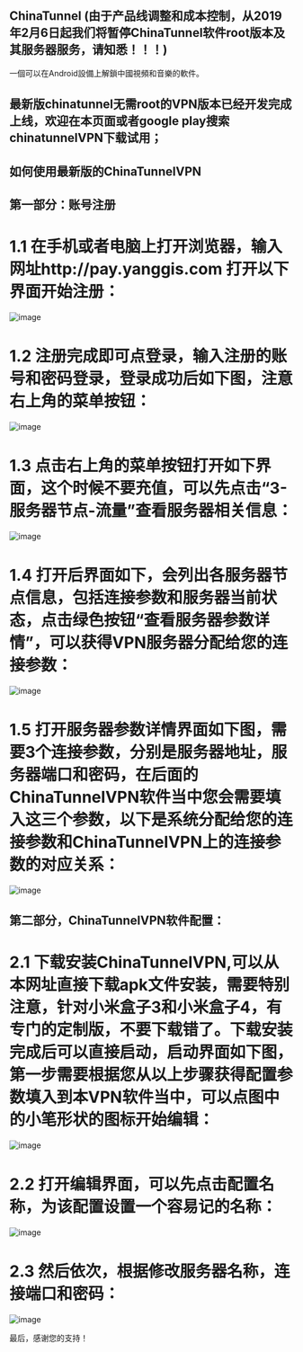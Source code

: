 ## ChinaTunnel (由于产品线调整和成本控制，从2019年2月6日起我们将暂停ChinaTunnel软件root版本及其服务器服务，请知悉！！！)

一個可以在Android設備上解鎖中國視頻和音樂的軟件。

## 最新版chinatunnel无需root的VPN版本已经开发完成上线，欢迎在本页面或者google play搜索chinatunnelVPN下载试用；


## 如何使用最新版的ChinaTunnelVPN
## 第一部分：账号注册
# 1.1 在手机或者电脑上打开浏览器，输入网址http://pay.yanggis.com   打开以下界面开始注册：
![image](https://raw.githubusercontent.com/yanggis/ChinaTunnel/master/img/0.jpg)

# 1.2 注册完成即可点登录，输入注册的账号和密码登录，登录成功后如下图，注意右上角的菜单按钮：
![image](https://raw.githubusercontent.com/yanggis/ChinaTunnel/master/img/01.jpg)

# 1.3 点击右上角的菜单按钮打开如下界面，这个时候不要充值，可以先点击“3-服务器节点-流量”查看服务器相关信息：
![image](https://raw.githubusercontent.com/yanggis/ChinaTunnel/master/img/02.jpg)

# 1.4 打开后界面如下，会列出各服务器节点信息，包括连接参数和服务器当前状态，点击绿色按钮“查看服务器参数详情”，可以获得VPN服务器分配给您的连接参数：
![image](https://raw.githubusercontent.com/yanggis/ChinaTunnel/master/img/03.jpg)

# 1.5 打开服务器参数详情界面如下图，需要3个连接参数，分别是服务器地址，服务器端口和密码，在后面的ChinaTunnelVPN软件当中您会需要填入这三个参数，以下是系统分配给您的连接参数和ChinaTunnelVPN上的连接参数的对应关系：
![image](https://raw.githubusercontent.com/yanggis/ChinaTunnel/master/img/04.jpg)

## 第二部分，ChinaTunnelVPN软件配置：
# 2.1 下载安装ChinaTunnelVPN,可以从本网址直接下载apk文件安装，需要特别注意，针对小米盒子3和小米盒子4，有专门的定制版，不要下载错了。下载安装完成后可以直接启动，启动界面如下图，第一步需要根据您从以上步骤获得配置参数填入到本VPN软件当中，可以点图中的小笔形状的图标开始编辑：
![image](https://raw.githubusercontent.com/yanggis/ChinaTunnel/master/img/1.jpg)

# 2.2 打开编辑界面，可以先点击配置名称，为该配置设置一个容易记的名称：
![image](https://raw.githubusercontent.com/yanggis/ChinaTunnel/master/img/3.jpg)

# 2.3 然后依次，根据修改服务器名称，连接端口和密码：
![image](https://raw.githubusercontent.com/yanggis/ChinaTunnel/master/img/2.jpg)

最后，感谢您的支持！
